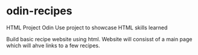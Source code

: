 # odin-recipes
HTML Project Odin
Use project to showcase HTML skills learned

Build basic recipe website using html. Website will consisst of a main
page which will ahve links to a few recipes. 
